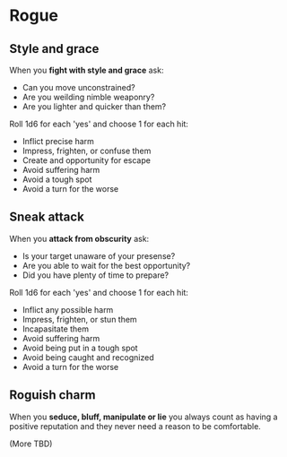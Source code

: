 # Rogue

## Style and grace

When you **fight with style and grace** ask:

- Can you move unconstrained?
- Are you weilding nimble weaponry?
- Are you lighter and quicker than them?

Roll 1d6 for each 'yes' and choose 1 for each hit:

- Inflict precise harm
- Impress, frighten, or confuse them
- Create and opportunity for escape
- Avoid suffering harm
- Avoid a tough spot
- Avoid a turn for the worse

## Sneak attack

When you **attack from obscurity** ask:

- Is your target unaware of your presense?
- Are you able to wait for the best opportunity?
- Did you have plenty of time to prepare?

Roll 1d6 for each 'yes' and choose 1 for each hit:

- Inflict any possible harm
- Impress, frighten, or stun them
- Incapasitate them
- Avoid suffering harm
- Avoid being put in a tough spot
- Avoid being caught and recognized
- Avoid a turn for the worse

## Roguish charm

When you **seduce, bluff, manipulate or lie** you always count as
having a positive reputation and they never need a reason to be
comfortable.

(More TBD)